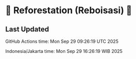 
# 🌳 Reforestation (Reboisasi) 🌲

## Last Updated

GitHub Actions time: Mon Sep 29 09:26:19 UTC 2025

Indonesia/Jakarta time: Mon Sep 29 16:26:19 WIB 2025
